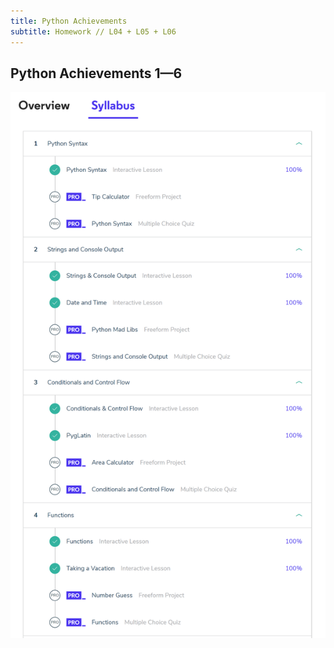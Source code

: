 ```yaml
---
title: Python Achievements
subtitle: Homework // L04 + L05 + L06
---
```


## Python Achievements 1—6

<img src="/img/python_complete_zoom200.png" />
